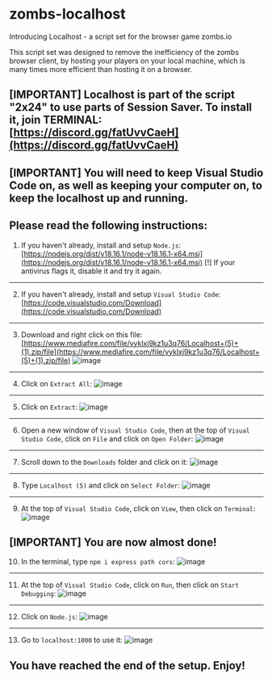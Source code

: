 # zombs-localhost
Introducing Localhost - a script set for the browser game zombs.io

This script set was designed to remove the inefficiency of the zombs browser client, by hosting your players on your local machine, which is many times more efficient than hosting it on a browser.

[IMPORTANT] Localhost is part of the script "2x24" to use parts of Session Saver. To install it, join TERMINAL: [https://discord.gg/fatUvvCaeH](https://discord.gg/fatUvvCaeH)
-

[IMPORTANT] You will need to keep Visual Studio Code on, as well as keeping your computer on, to keep the localhost up and running.
-

Please read the following instructions:
------------------------------------------------------
1. If you haven't already, install and setup `Node.js`: [https://nodejs.org/dist/v18.16.1/node-v18.16.1-x64.msi](https://nodejs.org/dist/v18.16.1/node-v18.16.1-x64.msi)
[!] If your antivirus flags it, disable it and try it again.
------------------------------------------------------
2. If you haven't already, install and setup `Visual Studio Code`: [https://code.visualstudio.com/Download](https://code.visualstudio.com/Download)
------------------------------------------------------
3. Download and right click on this file: [https://www.mediafire.com/file/vyklxj9kz1u3q76/Localhost+(5)+(1).zip/file](https://www.mediafire.com/file/vyklxj9kz1u3q76/Localhost+(5)+(1).zip/file)
![image](https://github.com/LBBZombs/zombs-localhost/assets/139074757/1fa69ba5-d19a-4c0b-a0f2-0b7edbead681)
------------------------------------------------------
4. Click on `Extract All`:
![image](https://github.com/LBBZombs/zombs-localhost/assets/139074757/05802fd6-a3d9-43a8-99b9-fb1a43c19817)
------------------------------------------------------
5. Click on `Extract`:
![image](https://github.com/LBBZombs/zombs-localhost/assets/139074757/c04b9ad6-9688-4f8d-8f9b-f8f38aee5fa6)
------------------------------------------------------
6. Open a new window of `Visual Studio Code`, then at the top of `Visual Studio Code`, click on `File` and click on `Open Folder`:
![image](https://github.com/LBBZombs/zombs-localhost/assets/139074757/b5698b21-f3dd-4ae1-99e0-6a7b815b0c93)
------------------------------------------------------
7. Scroll down to the `Downloads` folder and click on it:
![image](https://github.com/LBBZombs/zombs-localhost/assets/139074757/d26521ca-e483-45c8-b542-230db0ef00bb)
------------------------------------------------------
8. Type `Localhost (5)` and click on `Select Folder`:
![image](https://github.com/LBBZombs/zombs-localhost/assets/139074757/deaedd2e-d081-47aa-ac56-a8c4dbf6f208)
------------------------------------------------------
9. At the top of `Visual Studio Code`, click on `View`, then click on `Terminal`:
![image](https://github.com/LBBZombs/zombs-localhost/assets/139074757/ecfafec1-6cf9-4613-8246-8abcf367046e)

[IMPORTANT] You are now almost done!
------------------------------------------------------
10. In the terminal, type `npm i express path cors`:
![image](https://github.com/LBBZombs/zombs-localhost/assets/139074757/74df5908-b3f1-4d5b-b13c-ce614e105fad)
------------------------------------------------------
11. At the top of `Visual Studio Code`, click on `Run`, then click on `Start Debugging`:
![image](https://github.com/LBBZombs/zombs-session-saver/assets/139074757/10401b81-8a62-4dbd-86a9-1dc8932e615c)
------------------------------------------------------
12. Click on `Node.js`:
![image](https://github.com/LBBZombs/zombs-session-saver/assets/139074757/3be9bd11-b7e0-4b55-9231-4b00adc50c4b)
------------------------------------------------------
13. Go to `localhost:1000` to use it:
![image](https://github.com/LBBZombs/zombs-localhost/assets/139074757/4d610ccf-d511-4cf9-9699-3a5a5a12a0e0)

You have reached the end of the setup. Enjoy!
------------------------------------------------------






